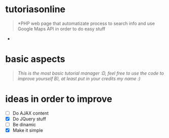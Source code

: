 # tutoriasonline
>*PHP web page that automatizate 
process to search info and use Google Maps 
API in order to do easy stuff
* 
# basic aspects
>*This is the most basic tutorial
manager :D, feel free to use the code
to improve yourself B), at least 
put in your credits my name :)* 
# ideas in order to improve
   - [ ] Do AJAX content
   - [x] Do JQuery stuff
   - [ ] Be dinamic
   - [x] Make it simple
